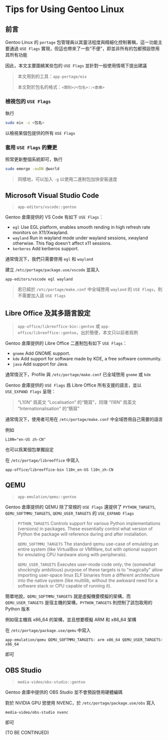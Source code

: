 # Tips for Using Gentoo Linux

## 前言

Gentoo Linux 的 `portage` 包管理員以其靈活程度與精細化控制著稱，這一功能主要通過 `USE Flags` 實現，但這也帶來了一些“不便”，即並非所有的包都預設啓用其所有功能

因此，本文主要圍繞某些包的 `USE Flags` 並針對一般使用情境下提出建議

> 本文用到的工具：`app-portage/eix`
>
> 本文對於包名的格式：`<類別>/<包名>::<倉庫>`

### 檢視包的 `USE Flags`

執行
```sh
sudo eix -s <包名>
```

以檢視某個包提供的所有 `USE Flags`

### 套用 `USE Flags` 的變更

照常更新整個系統即可，執行

```sh
sudo emerge -auDN @world
```

> 同樣地，可以加入 `-g` 以使用二進制包加快安裝速度


## Microsoft Visual Studio Code

> `app-editors/vscode::gentoo`

Gentoo 倉庫提供的 VS Code 有如下 `USE Flags`：

- `egl`   Use EGL platform, enables smooth rending in high refresh rate monitors on X11/Xwayland.
- `wayland`   Run in wayland mode under wayland sessions, xwayland otherwise. This flag doesn't affect x11 sessions. 
- `kerberos`  Add kerberos support.
 
通常情況下，我們只需要啓用 `egl` 和 `wayland`

建立 `/etc/portage/package.use/vscode` 並寫入

```
app-editors/vscode egl wayland
```

> 若已經於 `/etc/portage/make.conf` 中全域啓用 `wayland` 的 `USE Flags`，則不需要加入該 `USE Flags`

## Libre Office 及其多語言設定

> `app-office/libreoffice-bin::gentoo` 或 `app-office/libreoffice::gentoo`，出於簡便，本文只以前者爲例

Gentoo 倉庫提供的 Libre Office 二進制包有如下 `USE Flags`：

- `gnome`   Add GNOME support.
- `kde` Add support for software made by KDE, a free software community.
- `java`    Add support for Java.
  
通常情況下，Profile 與 `/etc/portage/make.conf` 已全域啓用 `gnome` 或 `kde`

Gentoo 倉庫提供的 `USE Flags` 爲 Libre Office 所有支援的語言，並以 `USE_EXPAND Flags` 呈現：

> “L10N” 爲英文 “Localisation” 的“簡寫”，同理 “I18N” 爲英文 “Internationalisation” 的“簡寫”

通常情況下，使用者可用在 `/etc/portage/make.conf` 中全域啓用自己需要的語言

例如

```
L10N="en-US zh-CN"
```

也可以爲某個包單獨設定

在 `/etc/portage/libreoffice` 中寫入

```
app-office/libreoffice-bin l10n_en-US l10n_zh-CN
```

## QEMU

> `app-emulation/qemu::gentoo` 

Gentoo 倉庫提供的 QEMU 除了常規的 `USE Flags` 還提供了 `PYTHON_TARGETS`, `QEMU_SOFTMMU_TARGETS`, `QEMU_USER_TARGETS` 的 `USE_EXPAND Flags`

> `PYTHON_TARGETS`   Controls support for various Python implementations (versions) in packages. These essentially control what version of Python the package will reference during and after installation.
> 
> `QEMU_SOFTMMU_TARGETS`     The standard qemu use-case of emulating an entire system (like VirtualBox or VMWare, but with optional support for emulating CPU hardware along with peripherals).
> 
> `QEMU_USER_TARGETS`   Executes user-mode code only; the (somewhat shockingly ambitious) purpose of these targets is to "magically" allow importing user-space linux ELF binaries from a different architecture into the native system (like multilib, without the awkward need for a software stack or CPU capable of running it).

簡單地說，`QEMU_SOFTMMU_TARGETS` 就是虛擬機要模擬的架構，而 `QEMU_USER_TARGETS` 是宿主機的架構，`PYTHON_TARGETS` 則控制了該包取用的 Python 版本

例如宿主機爲 x86_64 的架構，並且想要模擬 ARM 和 x86_64 架構

在 `/etc/portage/package.use/qemu` 中寫入

```
app-emulation/qemu QEMU_SOFTMMU_TARGETS: arm x86_64 QEMU_USER_TARGETS: x86_64
```

即可

## OBS Studio

> `media-video/obs-studio::gentoo`

Gentoo 倉庫中提供的 OBS Studio 並不會預設啓用硬體編碼

對於 NVIDIA GPU 慾使用 NVENC，於 `/etc/portage/package.use/obs` 寫入

```
media-video/obs-studio nvenc
```

即可

(TO BE CONTINUED)
